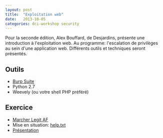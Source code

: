 ```yaml
---
layout: post
title:  "Exploitation web"
date:   2013-10-05
categories: dci-workshop security
---
```


Pour la seconde édition, Alex Bouffard, de Desjardins, présente une introduction à l'exploitation web. Au programme: l'escalation de privilèges au sein d'une application web. Différents outils et techniques seront présentés.

## Outils
- [Burp Suite](https://portswigger.net/burp/)
- Python 2.7
- Weevely (ou votre shell PHP préféré)

## Exercice

- [Marcher Legit AF](http://marcherlegitaf.workshop.dciets.com)
- Mise en situation: [help.txt](http://marcherlegitaf.workshop.dciets.com/help.txt)
- [Présentation](http://marcherlegitaf.workshop.dciets.com/slides.pdf)

